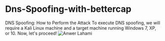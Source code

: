 # Dns-Spoofing-with-bettercap
DNS Spoofing: How to Perform the Attack
To execute DNS spoofing, we will require a Kali Linux machine and a target machine running Windows 7, XP, or 10. Now, let's proceed!
![Anwer Lahami](https://www.imperva.com/learn/wp-content/uploads/sites/13/2019/01/DNS-spoofing.jpg)
